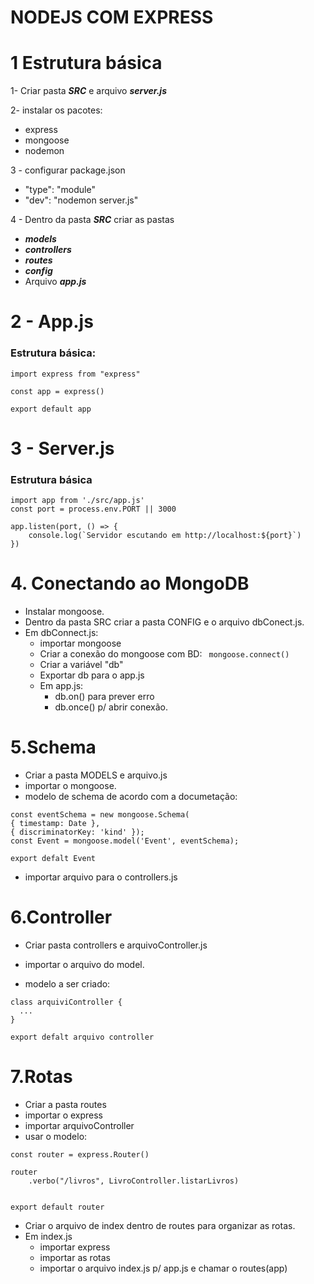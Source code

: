# NODEJS COM EXPRESS

# 1 Estrutura básica

1- Criar pasta **_SRC_** e arquivo **_server.js_**

2- instalar os pacotes:

- express
- mongoose
- nodemon

3 - configurar package.json

- "type": "module"
- "dev": "nodemon server.js"

4 - Dentro da pasta **_SRC_** criar as pastas

- **_models_**
- **_controllers_**
- **_routes_**
- **_config_**
- Arquivo **_app.js_**

# 2 - App.js

### Estrutura básica:

```
import express from "express"

const app = express()

export default app
```

# 3 - Server.js

### Estrutura básica

```
import app from './src/app.js'
const port = process.env.PORT || 3000

app.listen(port, () => {
    console.log(`Servidor escutando em http://localhost:${port}`)
})
```

# 4. Conectando ao MongoDB

- Instalar mongoose.
- Dentro da pasta SRC criar a pasta CONFIG e o arquivo dbConect.js.
- Em dbConnect.js:
  - importar mongoose
  - Criar a conexão do mongoose com BD: ` mongoose.connect()`
  - Criar a variável "db"
  - Exportar db para o app.js
  - Em app.js:
    - db.on() para prever erro
    - db.once() p/ abrir conexão.

# 5.Schema

- Criar a pasta MODELS e arquivo.js
- importar o mongoose.
- modelo de schema de acordo com a documetação:

```
const eventSchema = new mongoose.Schema(
{ timestamp: Date },
{ discriminatorKey: 'kind' });
const Event = mongoose.model('Event', eventSchema);

export defalt Event
```

- importar arquivo para o controllers.js

# 6.Controller

- Criar pasta controllers e arquivoController.js

- importar o arquivo do model.

- modelo a ser criado:

```
class arquiviController {
  ...
}

export defalt arquivo controller
```

# 7.Rotas

- Criar a pasta routes
- importar o express
- importar arquivoController
- usar o modelo:

```
const router = express.Router()

router
    .verbo("/livros", LivroController.listarLivros)


export default router
```

- Criar o arquivo de index dentro de routes para organizar as rotas.
- Em index.js
  - importar express
  - importar as rotas
  - importar o arquivo index.js p/ app.js e chamar o routes(app)
